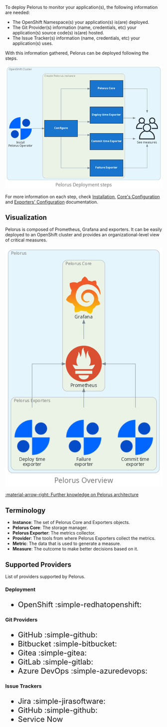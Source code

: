 To deploy Pelorus to monitor your application(s), the following information are needed:

* The OpenShift Namespace(s) your application(s) is(are) deployed.
* The Git Provider(s) information (name, credentials, etc) your application(s) source code(s) is(are) hosted.
* The Issue Tracker(s) information (name, credentials, etc) your application(s) uses.

With this information gathered, Pelorus can be deployed following the steps.

![Pelorus Deployment Steps](../img/diagrams/pelorus_deployment_steps.png)

For more information on each step, check [Installation](Installation.md), [Core's Configuration](configuration/PelorusCore.md) and [Exporters' Configuration](configuration/PelorusExporters.md) documentation.
## Visualization

Pelorus is composed of Prometheus, Grafana and exporters. It can be easily deployed to an OpenShift cluster and provides an organizational-level view of critical measures.

![Pelorus Overview](../img/diagrams/pelorus_overview.png)

[:material-arrow-right: Further knowledge on Pelorus architecture](../Architecture.md)

## Terminology

- **Instance**: The set of Pelorus Core and Exporters objects.
- **Pelorus Core**: The storage manager.
- **Pelorus Exporter**: The metrics collector.
- **Provider**: The tools from where Pelorus Exporters collect the metrics.
- **Metric**: The data that is used to generate a measure.
- **Measure**: The outcome to make better decisions based on it.

## Supported Providers

List of providers supported by Pelorus.

### Deployment

<font size="5">

- OpenShift :simple-redhatopenshift:

</font>

### Git Providers

<font size="5">

- GitHub :simple-github:
- Bitbucket :simple-bitbucket:
- Gitea :simple-gitea:
- GitLab :simple-gitlab:
- Azure DevOps :simple-azuredevops:

</font>

### Issue Trackers

<font size="5">

- Jira :simple-jirasoftware:
- GitHub :simple-github:
- Service Now

</font>
